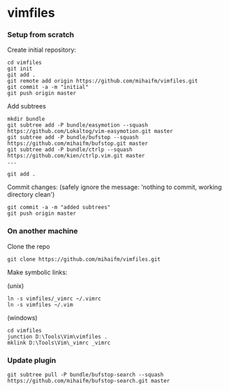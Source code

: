 vimfiles
========


### Setup from scratch

Create initial repository: 

    cd vimfiles
    git init
    git add .
    git remote add origin https://github.com/mihaifm/vimfiles.git
    git commit -a -m "initial"
    git push origin master

Add subtrees

    mkdir bundle
    git subtree add -P bundle/easymotion --squash https://github.com/Lokaltog/vim-easymotion.git master
    git subtree add -P bundle/bufstop --squash https://github.com/mihaifm/bufstop.git master
    git subtree add -P bundle/ctrlp --squash  https://github.com/kien/ctrlp.vim.git master
    ...

    git add .

Commit changes: (safely ignore the message:  'nothing to commit, working directory clean')

    git commit -a -m "added subtrees"
    git push origin master

### On another machine

Clone the repo

    git clone https://github.com/mihaifm/vimfiles.git
    
Make symbolic links:

(unix)

    ln -s vimfiles/_vimrc ~/.vimrc
    ln -s vimfiles ~/.vim
    
(windows)

    cd vimfiles
    junction D:\Tools\Vim\vimfiles .
    mklink D:\Tools\Vim\_vimrc _vimrc

### Update plugin

    git subtree pull -P bundle/bufstop-search --squash https://github.com/mihaifm/bufstop-search.git master


